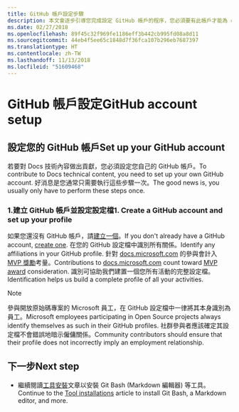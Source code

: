 ```yaml
---
title: GitHub 帳戶設定步驟
description: 本文會逐步引導您完成設定 GitHub 帳戶的程序，您必須要有此帳戶才能為 docs.microsoft.com 內容做出貢獻。
ms.date: 02/27/2018
ms.openlocfilehash: 89f45c32f969fe1186eff3b442cb995fd08a8d11
ms.sourcegitcommit: 44eb4f5ee65c1848d7f36fca107b296eb7687397
ms.translationtype: HT
ms.contentlocale: zh-TW
ms.lasthandoff: 11/13/2018
ms.locfileid: "51609468"
---
```

# <a name="github-account-setup"></a><span data-ttu-id="fd511-103">GitHub 帳戶設定</span><span class="sxs-lookup"><span data-stu-id="fd511-103">GitHub account setup</span></span>

## <a name="set-up-your-github-account"></a><span data-ttu-id="fd511-104">設定您的 GitHub 帳戶</span><span class="sxs-lookup"><span data-stu-id="fd511-104">Set up your GitHub account</span></span>

<span data-ttu-id="fd511-105">若要對 Docs 技術內容做出貢獻，您必須設定您自己的 GitHub 帳戶。</span><span class="sxs-lookup"><span data-stu-id="fd511-105">To contribute to Docs technical content, you need to set up your own GitHub account.</span></span> <span data-ttu-id="fd511-106">好消息是您通常只需要執行這些步驟一次。</span><span class="sxs-lookup"><span data-stu-id="fd511-106">The good news is, you usually only have to perform these steps once.</span></span>

### <a name="1-create-a-github-account-and-set-up-your-profile"></a><span data-ttu-id="fd511-107">1.建立 GitHub 帳戶並設定設定檔</span><span class="sxs-lookup"><span data-stu-id="fd511-107">1. Create a GitHub account and set up your profile</span></span>

<span data-ttu-id="fd511-108">如果您還沒有 GitHub 帳戶，請[建立一個](https://github.com/join)。</span><span class="sxs-lookup"><span data-stu-id="fd511-108">If you don't already have a GitHub account, [create one](https://github.com/join).</span></span> <span data-ttu-id="fd511-109">在您的 GitHub 設定檔中識別所有關係。</span><span class="sxs-lookup"><span data-stu-id="fd511-109">Identify any affiliations in your GitHub profile.</span></span> <span data-ttu-id="fd511-110">針對 [docs.microsoft.com](https://docs.microsoft.com) 的參與會計入 [MVP 獎勵](https://mvp.microsoft.com)考量。</span><span class="sxs-lookup"><span data-stu-id="fd511-110">Contributions to [docs.microsoft.com](https://docs.microsoft.com) count toward [MVP award](https://mvp.microsoft.com) consideration.</span></span> <span data-ttu-id="fd511-111">識別可協助我們建置一個您所有活動的完整設定檔。</span><span class="sxs-lookup"><span data-stu-id="fd511-111">Identification helps us build a complete profile of all your activities.</span></span>

>[!NOTE]
> <span data-ttu-id="fd511-112">參與開放原始碼專案的 Microsoft 員工，在 GitHub 設定檔中一律將其本身識別為員工。</span><span class="sxs-lookup"><span data-stu-id="fd511-112">Microsoft employees participating in Open Source projects always identify themselves as such in their GitHub profiles.</span></span> <span data-ttu-id="fd511-113">社群參與者應該確定其設定檔不會錯誤地暗示僱傭關係。</span><span class="sxs-lookup"><span data-stu-id="fd511-113">Community contributors should ensure that their profile does not incorrectly imply an employment relationship.</span></span>

## <a name="next-step"></a><span data-ttu-id="fd511-114">下一步</span><span class="sxs-lookup"><span data-stu-id="fd511-114">Next step</span></span>

* <span data-ttu-id="fd511-115">繼續閱讀[工具安裝](get-started-setup-tools.md)文章以安裝 Git Bash (Markdown 編輯器) 等工具。</span><span class="sxs-lookup"><span data-stu-id="fd511-115">Continue to the [Tool installations](get-started-setup-tools.md) article to install Git Bash, a Markdown editor, and more.</span></span>
